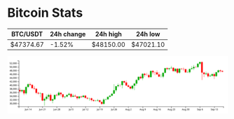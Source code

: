 # Bitcoin Stats

BTC/USDT|24h change|24h high|24h low|
|---|---|---|---|
|$47374.67|-1.52%|$48150.00|$47021.10|

<img src="./chart.svg">
